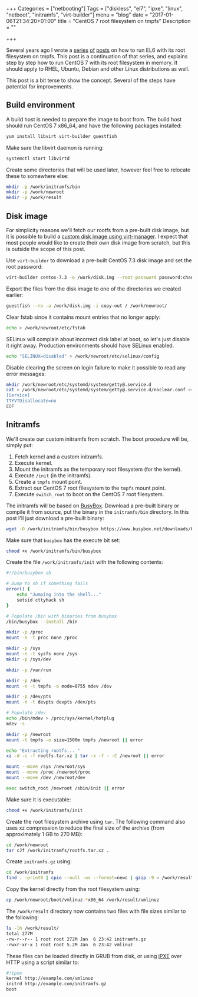 +++
Categories = ["netbooting"]
Tags = ["diskless", "el7", "ipxe", "linux", "netboot", "initramfs", "virt-builder"]
menu = "blog"
date = "2017-01-06T21:34:20+01:00"
title = "CentOS 7 root filesystem on tmpfs"
Description = ""

+++

Several years ago I wrote a [series](/posts/el6-rootfs-on-tmpfs/) [of](/posts/el6-rootfs-on-tmpfs-update/) [posts](/posts/el6-rootfs-on-tmpfs-update2/) on how to run EL6 with its root filesystem on tmpfs. This post is a continuation of that series, and explains step by step how to run CentOS 7 with its root filesystem in memory. It should apply to RHEL, Ubuntu, Debian and other Linux distributions as well.

This post is a bit terse to show the concept. Several of the steps have potential for improvements.

## Build environment

A build host is needed to prepare the image to boot from. The build host should run CentOS 7 x86\_64, and have the following packages installed:

``` bash
yum install libvirt virt-builder guestfish
```

Make sure the libvirt daemon is running:

``` bash
systemctl start libvirtd
```

Create some directories that will be used later, however feel free to relocate these to somewhere else:

``` bash
mkdir -p /work/initramfs/bin
mkdir -p /work/newroot
mkdir -p /work/result
```

## Disk image

For simplicity reasons we'll fetch our rootfs from a pre-built disk image, but it is possible to build a [custom disk image using virt-manager](https://www.redpill-linpro.com/sysadvent/2016/12/14/use-virt-manager-to-build-disk-images.html). I expect that most people would like to create their own disk image from scratch, but this is outside the scope of this post.

Use ``virt-builder`` to download a pre-built CentOS 7.3 disk image and set the root password:

``` bash
virt-builder centos-7.3 -o /work/disk.img --root-password password:changeme
```

Export the files from the disk image to one of the directories we created earlier:

``` bash
guestfish --ro -a /work/disk.img -i copy-out / /work/newroot/
```

Clear fstab since it contains mount entries that no longer apply:

``` bash
echo > /work/newroot/etc/fstab
```

SELinux will complain about incorrect disk label at boot, so let's just disable it right away. Production environments should have SELinux enabled.

``` bash
echo "SELINUX=disabled" > /work/newroot/etc/selinux/config
```

Disable clearing the screen on login failure to make it possible to read any error messages:

``` bash
mkdir /work/newroot/etc/systemd/system/getty@.service.d
cat > /work/newroot/etc/systemd/system/getty@.service.d/noclear.conf << EOF
[Service]
TTYVTDisallocate=no
EOF
```

## Initramfs

We'll create our custom initramfs from scratch. The boot procedure will be, simply put:

1. Fetch kernel and a custom initramfs.
2. Execute kernel.
3. Mount the initramfs as the temporary root filesystem (for the kernel).
4. Execute ``/init`` (in the initramfs).
5. Create a ``tmpfs`` mount point.
6. Extract our CentOS 7 root filesystem to the ``tmpfs`` mount point.
7. Execute ``switch_root`` to boot on the CentOS 7 root filesystem.

The initramfs will be based on [BusyBox](https://www.busybox.net/). Download a pre-built binary or compile it from source, put the binary in the ``initramfs/bin`` directory. In this post I'll just download a pre-built binary:

``` bash
wget -O /work/initramfs/bin/busybox https://www.busybox.net/downloads/binaries/1.26.1-defconfig-multiarch/busybox-x86_64
```

Make sure that ``busybox`` has the execute bit set:

``` bash
chmod +x /work/initramfs/bin/busybox
```

Create the file ``/work/initramfs/init`` with the following contents:

``` bash
#!/bin/busybox sh

# Dump to sh if something fails
error() {
	echo "Jumping into the shell..."
	setsid cttyhack sh
}

# Populate /bin with binaries from busybox
/bin/busybox --install /bin

mkdir -p /proc
mount -n -t proc none /proc

mkdir -p /sys
mount -n -t sysfs none /sys
mkdir -p /sys/dev

mkdir -p /var/run

mkdir -p /dev
mount -n -t tmpfs -o mode=0755 mdev /dev

mkdir -p /dev/pts
mount -n -t devpts devpts /dev/pts

# Populate /dev
echo /bin/mdev > /proc/sys/kernel/hotplug
mdev -s

mkdir -p /newroot
mount -t tmpfs -o size=1500m tmpfs /newroot || error

echo "Extracting rootfs... "
xz -d -c -f rootfs.tar.xz | tar -x -f - -C /newroot || error

mount --move /sys /newroot/sys
mount --move /proc /newroot/proc
mount --move /dev /newroot/dev

exec switch_root /newroot /sbin/init || error
```

Make sure it is executable:

``` bash
chmod +x /work/initramfs/init
```

Create the root filesystem archive using ``tar``. The following command also uses xz compression to reduce the final size of the archive (from approximately 1 GB to 270 MB):

``` bash
cd /work/newroot
tar cJf /work/initramfs/rootfs.tar.xz .
```

Create ``initramfs.gz`` using:

``` bash
cd /work/initramfs
find . -print0 | cpio --null -ov --format=newc | gzip -9 > /work/result/initramfs.gz
```

Copy the kernel directly from the root filesystem using:

``` bash
cp /work/newroot/boot/vmlinuz-*x86_64 /work/result/vmlinuz
```

The ``/work/result`` directory now contains two files with file sizes similar to the following:

``` bash
ls -lh /work/result/
total 277M
-rw-r--r-- 1 root root 272M Jan  6 23:42 initramfs.gz
-rwxr-xr-x 1 root root 5.2M Jan  6 23:42 vmlinuz
```

These files can be loaded directly in GRUB from disk, or using [iPXE](http://ipxe.org/) over HTTP using a script similar to:

``` bash
#!ipxe
kernel http://example.com/vmlinuz
initrd http://example.com/initramfs.gz
boot
```

